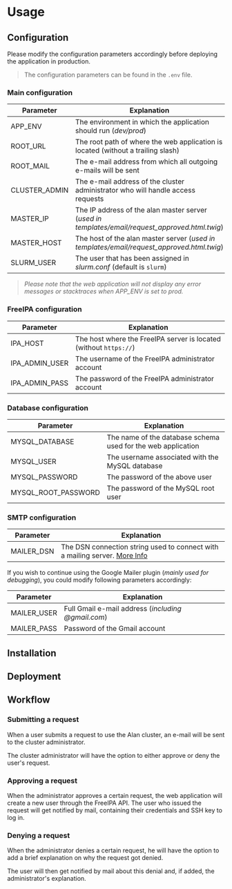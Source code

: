 # Usage

## Configuration

Please modify the configuration parameters accordingly before deploying the application in production.

> The configuration parameters can be found in the ```.env``` file.

### Main configuration

| Parameter | Explanation |
|-----------|-------------|
| APP_ENV       | The environment in which the application should run (_dev/prod_)
| ROOT_URL      | The root path of where the web application is located (without a trailing slash)
| ROOT_MAIL     | The e-mail address from which all outgoing e-mails will be sent
| CLUSTER_ADMIN | The e-mail address of the cluster administrator who will handle access requests
| MASTER_IP     | The IP address of the alan master server (_used in templates/email/request_approved.html.twig_)
| MASTER_HOST   | The host of the alan master server (_used in templates/email/request_approved.html.twig_)
| SLURM_USER    | The user that has been assigned in _slurm.conf_ (default is ```slurm```)

> _Please note that the web application will not display any error messages or stacktraces when APP_ENV is set to prod._

### FreeIPA configuration

| Parameter | Explanation |
|-----------|-------------|
| IPA_HOST      | The host where the FreeIPA server is located (without ```https://```)
| IPA_ADMIN_USER| The username of the FreeIPA administrator account
| IPA_ADMIN_PASS| The password of the FreeIPA administrator account

### Database configuration

| Parameter         | Explanation |
|-----------        |-------------|
| MYSQL_DATABASE    | The name of the database schema used for the web application
| MYSQL_USER        | The username associated with the MySQL database
| MYSQL_PASSWORD    | The password of the above user
| MYSQL_ROOT_PASSWORD| The password of the MySQL root user

### SMTP configuration
| Parameter         | Explanation |
|-----------        |-------------|
| MAILER_DSN        | The DSN connection string used to connect with a mailing server. [More Info](https://symfony.com/doc/current/mailer.html#transport-setup)

If you wish to continue using the Google Mailer plugin (_mainly used for debugging_), you could modify following parameters accordingly:

| Parameter | Explanation |
|-----------|-------------|
| MAILER_USER | Full Gmail e-mail address (_including @gmail.com_)
| MAILER_PASS | Password of the Gmail account

## Installation

## Deployment

## Workflow

### Submitting a request
When a user submits a request to use the Alan cluster, an e-mail will be sent to the cluster administrator.

The cluster administrator will have the option to either approve or deny the user's request.

### Approving a request
When the administrator approves a certain request, the web application will create a new user through
the FreeIPA API. The user who issued the request will get notified by mail, containing their credentials and SSH key to log in.

### Denying a request
When the administrator denies a certain request, he will have the option to add a brief explanation on
why the request got denied.

The user will then get notified by mail about this denial and, if added, the administrator's explanation.